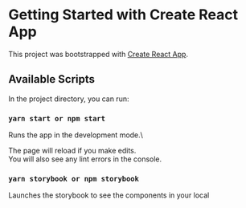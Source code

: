 # Getting Started with Create React App

This project was bootstrapped with [Create React App](https://github.com/facebook/create-react-app).

## Available Scripts

In the project directory, you can run:

### `yarn start or npm start`

Runs the app in the development mode.\


The page will reload if you make edits.\
You will also see any lint errors in the console.

### `yarn storybook or npm storybook`

Launches the storybook to see the components in your local
